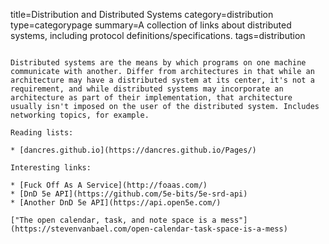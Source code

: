 title=Distribution and Distributed Systems
category=distribution
type=categorypage
summary=A collection of links about distributed systems, including protocol definitions/specifications.
tags=distribution
~~~~~~

Distributed systems are the means by which programs on one machine communicate with another. Differ from architectures in that while an architecture may have a distributed system at its center, it's not a requirement, and while distributed systems may incorporate an architecture as part of their implementation, that architecture usually isn't imposed on the user of the distributed system. Includes networking topics, for example.

Reading lists:

* [dancres.github.io](https://dancres.github.io/Pages/)

Interesting links:

* [Fuck Off As A Service](http://foaas.com/)
* [DnD 5e API](https://github.com/5e-bits/5e-srd-api)
* [Another DnD 5e API](https://api.open5e.com/)

["The open calendar, task, and note space is a mess"](https://stevenvanbael.com/open-calendar-task-space-is-a-mess)

